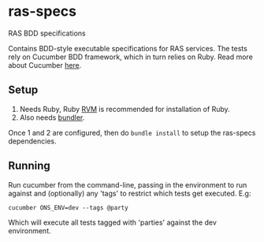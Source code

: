 # ras-specs
RAS BDD specifications

Contains BDD-style executable specifications for RAS services. The tests rely on Cucumber BDD framework, which in turn relies on Ruby. Read more about Cucumber [here](https://github.com/cucumber/cucumber-ruby).


## Setup

1. Needs Ruby, Ruby [RVM](https://rvm.io/) is recommended for installation of Ruby.
2. Also needs [bundler](http://bundler.io/).

Once 1 and 2 are configured, then do `bundle install` to setup the ras-specs dependencies.

## Running

Run cucumber from the command-line, passing in the environment to run against and (optionally) any 'tags' to restrict which tests get executed. E.g:

``` Shell
cucumber ONS_ENV=dev --tags @party
```
Which will execute all tests tagged with 'parties' against the dev environment.
